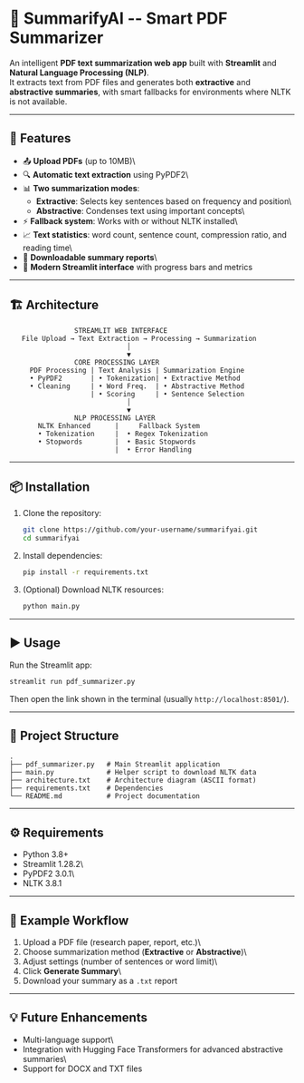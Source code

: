 # 📄 SummarifyAI -- Smart PDF Summarizer

An intelligent **PDF text summarization web app** built with
**Streamlit** and **Natural Language Processing (NLP)**.\
It extracts text from PDF files and generates both **extractive** and
**abstractive summaries**, with smart fallbacks for environments where
NLTK is not available.

------------------------------------------------------------------------

## 🚀 Features

-   📤 **Upload PDFs** (up to 10MB)\
-   🔍 **Automatic text extraction** using PyPDF2\
-   📊 **Two summarization modes**:
    -   **Extractive**: Selects key sentences based on frequency and
        position\
    -   **Abstractive**: Condenses text using important concepts\
-   ⚡ **Fallback system**: Works with or without NLTK installed\
-   📈 **Text statistics**: word count, sentence count, compression
    ratio, and reading time\
-   💾 **Downloadable summary reports**\
-   🎨 **Modern Streamlit interface** with progress bars and metrics

------------------------------------------------------------------------

## 🏗️ Architecture

                    STREAMLIT WEB INTERFACE
       File Upload → Text Extraction → Processing → Summarization
                                 │
                                 ▼
                    CORE PROCESSING LAYER
         PDF Processing | Text Analysis | Summarization Engine
         • PyPDF2       | • Tokenization| • Extractive Method
         • Cleaning     | • Word Freq.  | • Abstractive Method
                        | • Scoring     | • Sentence Selection
                                 │
                                 ▼
                    NLP PROCESSING LAYER
           NLTK Enhanced      |     Fallback System
           • Tokenization     |  • Regex Tokenization
           • Stopwords        |  • Basic Stopwords
                              |  • Error Handling

------------------------------------------------------------------------

## 📦 Installation

1.  Clone the repository:

    ``` bash
    git clone https://github.com/your-username/summarifyai.git
    cd summarifyai
    ```

2.  Install dependencies:

    ``` bash
    pip install -r requirements.txt
    ```

3.  (Optional) Download NLTK resources:

    ``` bash
    python main.py
    ```

------------------------------------------------------------------------

## ▶️ Usage

Run the Streamlit app:

``` bash
streamlit run pdf_summarizer.py
```

Then open the link shown in the terminal (usually
`http://localhost:8501/`).

------------------------------------------------------------------------

## 📂 Project Structure

    .
    ├── pdf_summarizer.py   # Main Streamlit application
    ├── main.py             # Helper script to download NLTK data
    ├── architecture.txt    # Architecture diagram (ASCII format)
    ├── requirements.txt    # Dependencies
    └── README.md           # Project documentation

------------------------------------------------------------------------

## ⚙️ Requirements

-   Python 3.8+
-   Streamlit 1.28.2\
-   PyPDF2 3.0.1\
-   NLTK 3.8.1

------------------------------------------------------------------------

## 📝 Example Workflow

1.  Upload a PDF file (research paper, report, etc.)\
2.  Choose summarization method (**Extractive** or **Abstractive**)\
3.  Adjust settings (number of sentences or word limit)\
4.  Click **Generate Summary**\
5.  Download your summary as a `.txt` report

------------------------------------------------------------------------

## 💡 Future Enhancements

-   Multi-language support\
-   Integration with Hugging Face Transformers for advanced abstractive
    summaries\
-   Support for DOCX and TXT files

